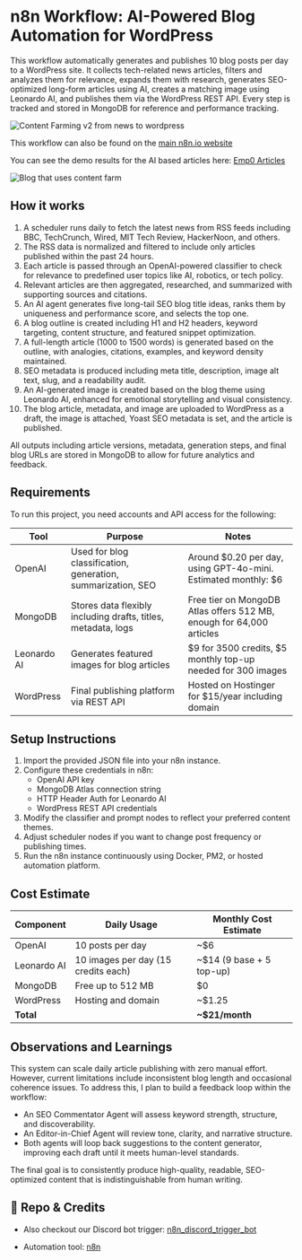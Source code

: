 # n8n Workflow: AI-Powered Blog Automation for WordPress

This workflow automatically generates and publishes 10 blog posts per day to a WordPress site. It collects tech-related news articles, filters and analyzes them for relevance, expands them with research, generates SEO-optimized long-form articles using AI, creates a matching image using Leonardo AI, and publishes them via the WordPress REST API. Every step is tracked and stored in MongoDB for reference and performance tracking.

![Content Farming v2 from news to wordpress](https://articles.emp0.com/wp-content/uploads/2025/07/content-generator-v2-workflow.png)

This workflow can also be found on the [main n8n.io website](https://n8n.io/workflows/5230-content-farming-ai-powered-blog-automation-for-wordpress/) 

You can see the demo results for the AI based articles here: [Emp0 Articles](https://articles.emp0.com/author/anya/)

![Blog that uses content farm](https://articles.emp0.com/wp-content/uploads/2025/06/content-farm.png)

## How it works

1. A scheduler runs daily to fetch the latest news from RSS feeds including BBC, TechCrunch, Wired, MIT Tech Review, HackerNoon, and others.
2. The RSS data is normalized and filtered to include only articles published within the past 24 hours.
3. Each article is passed through an OpenAI-powered classifier to check for relevance to predefined user topics like AI, robotics, or tech policy.
4. Relevant articles are then aggregated, researched, and summarized with supporting sources and citations.
5. An AI agent generates five long-tail SEO blog title ideas, ranks them by uniqueness and performance score, and selects the top one.
6. A blog outline is created including H1 and H2 headers, keyword targeting, content structure, and featured snippet optimization.
7. A full-length article (1000 to 1500 words) is generated based on the outline, with analogies, citations, examples, and keyword density maintained.
8. SEO metadata is produced including meta title, description, image alt text, slug, and a readability audit.
9. An AI-generated image is created based on the blog theme using Leonardo AI, enhanced for emotional storytelling and visual consistency.
10. The blog article, metadata, and image are uploaded to WordPress as a draft, the image is attached, Yoast SEO metadata is set, and the article is published.

All outputs including article versions, metadata, generation steps, and final blog URLs are stored in MongoDB to allow for future analytics and feedback.

## Requirements

To run this project, you need accounts and API access for the following:

| Tool         | Purpose                                                         | Notes                                                                 |
|--------------|------------------------------------------------------------------|-----------------------------------------------------------------------|
| OpenAI       | Used for blog classification, generation, summarization, SEO    | Around $0.20 per day, using GPT-4o-mini. Estimated monthly: $6       |
| MongoDB      | Stores data flexibly including drafts, titles, metadata, logs   | Free tier on MongoDB Atlas offers 512 MB, enough for 64,000 articles |
| Leonardo AI  | Generates featured images for blog articles                     | $9 for 3500 credits, $5 monthly top-up needed for 300 images          |
| WordPress    | Final publishing platform via REST API                          | Hosted on Hostinger for $15/year including domain                     |

## Setup Instructions

1. Import the provided JSON file into your n8n instance.
2. Configure these credentials in n8n:
   - OpenAI API key
   - MongoDB Atlas connection string
   - HTTP Header Auth for Leonardo AI
   - WordPress REST API credentials
3. Modify the classifier and prompt nodes to reflect your preferred content themes.
4. Adjust scheduler nodes if you want to change post frequency or publishing times.
5. Run the n8n instance continuously using Docker, PM2, or hosted automation platform.

## Cost Estimate

| Component     | Daily Usage                  | Monthly Cost Estimate |
|---------------|------------------------------|------------------------|
| OpenAI        | 10 posts per day             | ~$6                   |
| Leonardo AI   | 10 images per day (15 credits each) | ~$14 (9 base + 5 top-up) |
| MongoDB       | Free up to 512 MB            | $0                    |
| WordPress     | Hosting and domain           | ~$1.25                |
| **Total**     |                              | **~$21/month**        |

## Observations and Learnings

This system can scale daily article publishing with zero manual effort. However, current limitations include inconsistent blog length and occasional coherence issues. To address this, I plan to build a feedback loop within the workflow:

- An SEO Commentator Agent will assess keyword strength, structure, and discoverability.
- An Editor-in-Chief Agent will review tone, clarity, and narrative structure.
- Both agents will loop back suggestions to the content generator, improving each draft until it meets human-level standards.

The final goal is to consistently produce high-quality, readable, SEO-optimized content that is indistinguishable from human writing.

## 📎 Repo & Credits

- Also checkout our Discord bot trigger: [n8n_discord_trigger_bot](https://github.com/AneeVerse/n8n-workflows/blob/main/n8n_discord_trigger_bot-main/README.md)

- Automation tool: [n8n](https://n8n.partnerlinks.io/emp0)